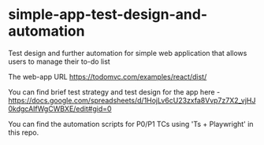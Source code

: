 # simple-app-test-design-and-automation
Test design and further automation for simple web application that allows users to manage their to-do list

The web-app URL https://todomvc.com/examples/react/dist/

You can find brief test strategy and test design for the app here - https://docs.google.com/spreadsheets/d/1HojLv6cU23zxfa8Vvp7z7X2_vjHJ0kdgcAIfWgCWBXE/edit#gid=0

You can find the automation scripts for P0/P1 TCs using 'Ts + Playwright' in this repo.
